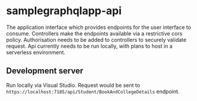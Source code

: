 # samplegraphqlapp-api

The application interface which provides endpoints for the user interface to consume. Controllers make the endpoints available via a restrictive cors policy. Authorisation needs to be added to controllers to securely validate request. Api currently needs to be run locally, with plans to host in a serverless environment.

## Development server

Run locally via Visual Studio. Request would be sent to `https://localhost:7185/api/Student/BookAndCollegeDetails` endpoint.

